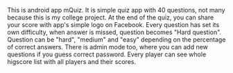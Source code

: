
This is android app mQuiz. It is simple quiz app with 40 questions, not many because this is my college project. At the end of the quiz, you can share your score with app's simple logo on Facebook. Every question has set its own difficulty, when answer is missed, question becomes "Hard question". Question can be "hard", "medium" and "easy" depending on the percentage of correct answers. There is admin mode too, where you can add new questions if you guess correct password. Every player can see whole higscore list with all players and their scores.
